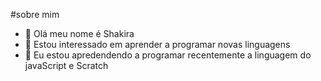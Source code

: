 #sobre mim
- 👋 Olá meu nome é Shakira
- 👀 Estou interessado em aprender a programar novas linguagens
- 🌱 Eu estou apredendendo a programar recentemente a linguagem do javaScript e Scratch


